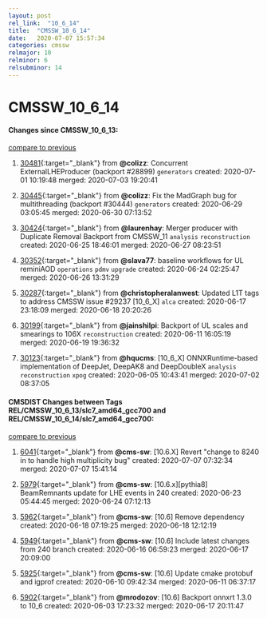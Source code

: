 ```yaml
---
layout: post
rel_link:  "10_6_14"
title:  "CMSSW_10_6_14"
date:   2020-07-07 15:57:34
categories: cmssw
relmajor: 10
relminor: 6
relsubminor: 14
---
```


# CMSSW_10_6_14
#### Changes since CMSSW_10_6_13:
[compare to previous](https://github.com/cms-sw/cmssw/compare/CMSSW_10_6_13...CMSSW_10_6_14)



1. [30481](http://github.com/cms-sw/cmssw/pull/30481){:target="_blank"}  from **@colizz**: Concurrent ExternalLHEProducer (backport #28899) `generators`  created: 2020-07-01 10:19:48 merged: 2020-07-03 19:20:41



2. [30445](http://github.com/cms-sw/cmssw/pull/30445){:target="_blank"}  from **@colizz**: Fix the MadGraph bug for multithreading (backport #30444) `generators`  created: 2020-06-29 03:05:45 merged: 2020-06-30 07:13:52



3. [30424](http://github.com/cms-sw/cmssw/pull/30424){:target="_blank"}  from **@laurenhay**: Merger producer with Duplicate Removal Backport from CMSSW_11 `analysis`  `reconstruction`  created: 2020-06-25 18:46:01 merged: 2020-06-27 08:23:51



4. [30352](http://github.com/cms-sw/cmssw/pull/30352){:target="_blank"}  from **@slava77**: baseline workflows for UL reminiAOD `operations`  `pdmv`  `upgrade`  created: 2020-06-24 02:25:47 merged: 2020-06-26 13:31:29



5. [30287](http://github.com/cms-sw/cmssw/pull/30287){:target="_blank"}  from **@christopheralanwest**: Updated L1T tags to address CMSSW issue #29237 [10_6_X] `alca`  created: 2020-06-17 23:18:09 merged: 2020-06-18 20:20:26



6. [30199](http://github.com/cms-sw/cmssw/pull/30199){:target="_blank"}  from **@jainshilpi**:  Backport of UL scales and smearings to 106X  `reconstruction`  created: 2020-06-11 16:05:19 merged: 2020-06-19 19:36:32



7. [30123](http://github.com/cms-sw/cmssw/pull/30123){:target="_blank"}  from **@hqucms**: [10_6_X] ONNXRuntime-based implementation of DeepJet, DeepAK8 and DeepDoubleX `analysis`  `reconstruction`  `xpog`  created: 2020-06-05 10:43:41 merged: 2020-07-02 08:37:05



#### CMSDIST Changes between Tags REL/CMSSW_10_6_13/slc7_amd64_gcc700 and REL/CMSSW_10_6_14/slc7_amd64_gcc700:
[compare to previous](https://github.com/cms-sw/cmsdist/compare/REL/CMSSW_10_6_13/slc7_amd64_gcc700...REL/CMSSW_10_6_14/slc7_amd64_gcc700)



1. [6041](http://github.com/cms-sw/cmsdist/pull/6041){:target="_blank"}  from **@cms-sw**: [10.6.X] Revert "change to 8240 in to handle high multiplicity bug" created: 2020-07-07 07:32:34 merged: 2020-07-07 15:41:14

2. [5979](http://github.com/cms-sw/cmsdist/pull/5979){:target="_blank"}  from **@cms-sw**: [10.6.x][pythia8] BeamRemnants update for LHE events in 240 created: 2020-06-23 05:44:45 merged: 2020-06-24 07:12:13

3. [5962](http://github.com/cms-sw/cmsdist/pull/5962){:target="_blank"}  from **@cms-sw**: [10.6] Remove dependency created: 2020-06-18 07:19:25 merged: 2020-06-18 12:12:19

4. [5949](http://github.com/cms-sw/cmsdist/pull/5949){:target="_blank"}  from **@cms-sw**: [10.6] Include latest changes from 240 branch created: 2020-06-16 06:59:23 merged: 2020-06-17 20:09:00

5. [5925](http://github.com/cms-sw/cmsdist/pull/5925){:target="_blank"}  from **@cms-sw**: [10.6] Update cmake protobuf and igprof created: 2020-06-10 09:42:34 merged: 2020-06-11 06:37:17

6. [5902](http://github.com/cms-sw/cmsdist/pull/5902){:target="_blank"}  from **@mrodozov**: [10.6] Backport onnxrt 1.3.0 to 10_6 created: 2020-06-03 17:23:32 merged: 2020-06-17 20:11:47
